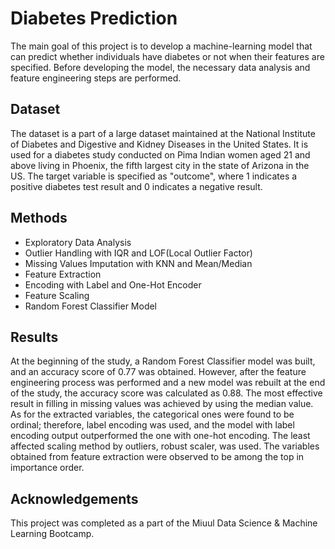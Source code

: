 
# Diabetes Prediction

The main goal of this project is to develop a machine-learning model that can predict whether individuals have diabetes or not when their features are specified.
Before developing the model, the necessary data analysis and feature engineering steps are performed.
## Dataset

The dataset is a part of a large dataset maintained at the National Institute of Diabetes and Digestive and Kidney Diseases in the United States. It is used for a diabetes study conducted on Pima Indian women aged 21 and above living in Phoenix, the fifth largest city in the state of Arizona in the US. The target variable is specified as "outcome", where 1 indicates a positive diabetes test result and 0 indicates a negative result.




## Methods

- Exploratory Data Analysis
- Outlier Handling with IQR and LOF(Local Outlier Factor)
- Missing Values Imputation with KNN and Mean/Median
- Feature Extraction
- Encoding with Label and One-Hot Encoder
- Feature Scaling
- Random Forest Classifier Model





## Results

At the beginning of the study, a Random Forest Classifier model was built, and an accuracy score of 0.77 was obtained. However, after the feature engineering process was performed and a new model was rebuilt at the end of the study, the accuracy score was calculated as 0.88. The most effective result in filling in missing values was achieved by using the median value. As for the extracted variables, the categorical ones were found to be ordinal; therefore, label encoding was used, and the model with label encoding output outperformed the one with one-hot encoding. The least affected scaling method by outliers, robust scaler, was used. The variables obtained from feature extraction were observed to be among the top in importance order.


## Acknowledgements

This project was completed as a part of the Miuul Data Science & Machine Learning Bootcamp.
